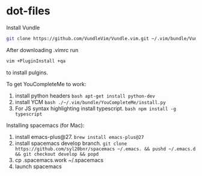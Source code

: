 # dot-files

Install Vundle
```bash
git clone https://github.com/VundleVim/Vundle.vim.git ~/.vim/bundle/Vundle.vim
```

After downloading .vimrc run
```bash
vim +PluginInstall +qa
```
to install pulgins.

To get YouCompleteMe to work:
  1. install python headers
    ```bash
    apt-get install python-dev
    ```
  2. install YCM
    ```bash
    ./~/.vim/bundle/YouCompleteMe/install.py
    ```
  3. For JS syntax highlighting install typescript.
    ```bash
    npm install -g typescript
    ```

Installing spacemacs (for Mac):
1. install emacs-plus@27. `brew install emacs-plus@27`
2. install spacemacs develop branch. `git clone https://github.com/syl20bnr/spacemacs ~/.emacs. && pushd ~/.emacs.d && git checkout develop && popd`
3. cp .spacemacs.work ~/.spacemacs
4. launch spacemacs

